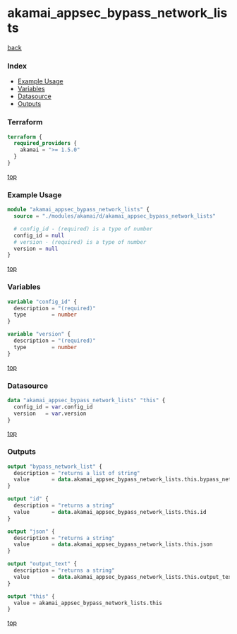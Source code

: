 # akamai_appsec_bypass_network_lists

[back](../akamai.md)

### Index

- [Example Usage](#example-usage)
- [Variables](#variables)
- [Datasource](#datasource)
- [Outputs](#outputs)

### Terraform

```terraform
terraform {
  required_providers {
    akamai = ">= 1.5.0"
  }
}
```

[top](#index)

### Example Usage

```terraform
module "akamai_appsec_bypass_network_lists" {
  source = "./modules/akamai/d/akamai_appsec_bypass_network_lists"

  # config_id - (required) is a type of number
  config_id = null
  # version - (required) is a type of number
  version = null
}
```

[top](#index)

### Variables

```terraform
variable "config_id" {
  description = "(required)"
  type        = number
}

variable "version" {
  description = "(required)"
  type        = number
}
```

[top](#index)

### Datasource

```terraform
data "akamai_appsec_bypass_network_lists" "this" {
  config_id = var.config_id
  version   = var.version
}
```

[top](#index)

### Outputs

```terraform
output "bypass_network_list" {
  description = "returns a list of string"
  value       = data.akamai_appsec_bypass_network_lists.this.bypass_network_list
}

output "id" {
  description = "returns a string"
  value       = data.akamai_appsec_bypass_network_lists.this.id
}

output "json" {
  description = "returns a string"
  value       = data.akamai_appsec_bypass_network_lists.this.json
}

output "output_text" {
  description = "returns a string"
  value       = data.akamai_appsec_bypass_network_lists.this.output_text
}

output "this" {
  value = akamai_appsec_bypass_network_lists.this
}
```

[top](#index)